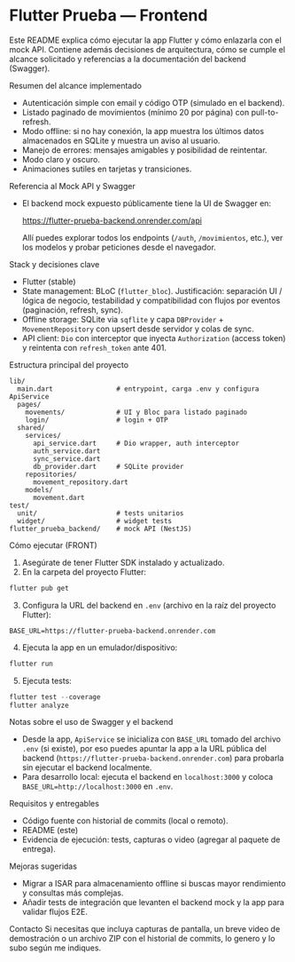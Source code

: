 # Flutter Prueba — Frontend

Este README explica cómo ejecutar la app Flutter y cómo enlazarla con el mock API. Contiene además decisiones de arquitectura, cómo se cumple el alcance solicitado y referencias a la documentación del backend (Swagger).

Resumen del alcance implementado
- Autenticación simple con email y código OTP (simulado en el backend).
- Listado paginado de movimientos (mínimo 20 por página) con pull-to-refresh.
- Modo offline: si no hay conexión, la app muestra los últimos datos almacenados en SQLite y muestra un aviso al usuario.
- Manejo de errores: mensajes amigables y posibilidad de reintentar.
- Modo claro y oscuro.
- Animaciones sutiles en tarjetas y transiciones.

Referencia al Mock API y Swagger
- El backend mock expuesto públicamente tiene la UI de Swagger en:

  https://flutter-prueba-backend.onrender.com/api

  Allí puedes explorar todos los endpoints (`/auth`, `/movimientos`, etc.), ver los modelos y probar peticiones desde el navegador.

Stack y decisiones clave
- Flutter (stable)
- State management: BLoC (`flutter_bloc`). Justificación: separación UI / lógica de negocio, testabilidad y compatibilidad con flujos por eventos (paginación, refresh, sync).
- Offline storage: SQLite via `sqflite` y capa `DBProvider` + `MovementRepository` con upsert desde servidor y colas de sync.
- API client: `Dio` con interceptor que inyecta `Authorization` (access token) y reintenta con `refresh_token` ante 401.

Estructura principal del proyecto
```
lib/
  main.dart                # entrypoint, carga .env y configura ApiService
  pages/
    movements/             # UI y Bloc para listado paginado
    login/                 # login + OTP
  shared/
    services/
      api_service.dart     # Dio wrapper, auth interceptor
      auth_service.dart
      sync_service.dart
      db_provider.dart     # SQLite provider
    repositories/
      movement_repository.dart
    models/
      movement.dart
test/
  unit/                    # tests unitarios
  widget/                  # widget tests
flutter_prueba_backend/    # mock API (NestJS)
```

Cómo ejecutar (FRONT)

1. Asegúrate de tener Flutter SDK instalado y actualizado.
2. En la carpeta del proyecto Flutter:

```powershell
flutter pub get
```

3. Configura la URL del backend en `.env` (archivo en la raíz del proyecto Flutter):

```
BASE_URL=https://flutter-prueba-backend.onrender.com
```

4. Ejecuta la app en un emulador/dispositivo:

```powershell
flutter run
```

5. Ejecuta tests:

```powershell
flutter test --coverage
flutter analyze
```

Notas sobre el uso de Swagger y el backend
- Desde la app, `ApiService` se inicializa con `BASE_URL` tomado del archivo `.env` (si existe), por eso puedes apuntar la app a la URL pública del backend (`https://flutter-prueba-backend.onrender.com`) para probarla sin ejecutar el backend localmente.
- Para desarrollo local: ejecuta el backend en `localhost:3000` y coloca `BASE_URL=http://localhost:3000` en `.env`.

Requisitos y entregables
- Código fuente con historial de commits (local o remoto).
- README (este)
- Evidencia de ejecución: tests, capturas o video (agregar al paquete de entrega).

Mejoras sugeridas
- Migrar a ISAR para almacenamiento offline si buscas mayor rendimiento y consultas más complejas.
- Añadir tests de integración que levanten el backend mock y la app para validar flujos E2E.

Contacto
Si necesitas que incluya capturas de pantalla, un breve video de demostración o un archivo ZIP con el historial de commits, lo genero y lo subo según me indiques.
